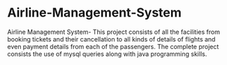 # Airline-Management-System
Airline Management System- This project consists of all the facilities from booking tickets and their cancellation to all kinds of details of flights and even payment details from each of the passengers.
The complete project consists the use of mysql queries along with java programming skills.
